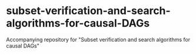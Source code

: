 # subset-verification-and-search-algorithms-for-causal-DAGs
Accompanying repository for "Subset verification and search algorithms for causal DAGs"
